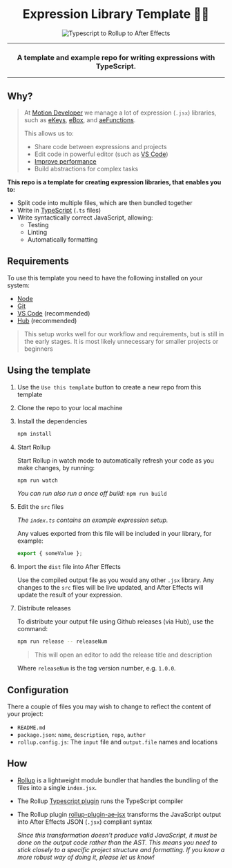 <div align="center">

# Expression Library Template 🐱‍👤

![Typescript to Rollup to After Effects](https://user-images.githubusercontent.com/48076776/89993096-8ec47b80-dcc9-11ea-8b37-1ad911f48bb2.png)

---

### A template and example repo for writing expressions with TypeScript.

</div>

---

## Why?

> At [Motion Developer](https://motiondeveloper.com) we manage a lot of expression (`.jsx`) libraries, such as [eKeys](https://github.com/motiondeveloper/eKeys), [eBox](https://github.com/motiondeveloper/eBox), and [aeFunctions](https://github.com/motiondeveloper/aeFunctionsd).
>
> This allows us to:
>
> - Share code between expressions and projects
> - Edit code in powerful editor (such as [VS Code](https://code.visualstudio.com/))
> - [Improve performance](https://helpx.adobe.com/after-effects/using/legacy-and-extend-script-engine.html#syntax-requirements-expression-libraries)
> - Build abstractions for complex tasks

**This repo is a template for creating expression libraries, that enables you to:**

- Split code into multiple files, which are then bundled together
- Write in [TypeScript](https://www.typescriptlang.org/) (`.ts` files)
- Write syntactically correct JavaScript, allowing:
  - Testing
  - Linting
  - Automatically formatting

## Requirements

To use this template you need to have the following installed on your system:

- [Node](https://nodejs.org/en/)
- [Git](https://git-scm.com/)
- [VS Code](https://code.visualstudio.com/) (recommended)
- [Hub](https://github.com/github/hub) (recommended)

> This setup works well for our workflow and requirements, but is still in the early stages. It is most likely unnecessary for smaller projects or beginners

## Using the template

1. Use the `Use this template` button to create a new repo from this template

2. Clone the repo to your local machine

3. Install the dependencies

   ```sh
   npm install
   ```

4. Start Rollup

   Start Rollup in watch mode to automatically refresh your code as you make changes, by running:

   ```sh
   npm run watch
   ```

   _You can run also run a once off build:_ `npm run build`

5. Edit the `src` files

   _The `index.ts` contains an example expression setup._

   Any values exported from this file will be included in your library, for example:

   ```js
   export { someValue };
   ```

6. Import the `dist` file into After Effects

   Use the compiled output file as you would any other `.jsx` library. Any changes to the `src` files will be live updated, and After Effects will update the result of your expression.

7. Distribute releases

   To distribute your output file using Github releases (via Hub), use the command:

   ```sh
   npm run release -- releaseNum
   ```

   > This will open an editor to add the release title and description

   Where `releaseNum` is the tag version number, e.g. `1.0.0`.

## Configuration

There a couple of files you may wish to change to reflect the content of your project:

- `README.md`
- `package.json`: `name`, `description`, `repo`, `author`
- `rollup.config.js`: The `input` file and `output.file` names and locations

## How

- [Rollup](https://rollupjs.org/) is a lightweight module bundler that handles the bundling of the files into a single `index.jsx`.

- The Rollup [Typescript plugin](https://www.npmjs.com/package/@rollup/plugin-typescript) runs the TypeScript compiler

- The Rollup plugin [rollup-plugin-ae-jsx](https://www.npmjs.com/package/rollup-plugin-ae-jsx) transforms the JavaScript output into After Effects JSON (`.jsx`) compliant syntax

  _Since this transformation doesn't produce valid JavaScript, it must be done on the output code rather than the AST. This means you need to stick closely to a specific project structure and formatting. If you know a more robust way of doing it, please let us know!_
